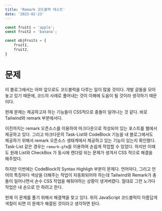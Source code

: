 ```yaml
---
title: 'Remark 코드블럭 테스트'
date: '2023-02-23'
---
```


```js
const fruit1 = 'apple';
const fruit2 = 'banana';

const objFruits = {
    fruit1,
    fruit2,
}
```

# 문제

이 블로그에서는 아마 앞으로도 코드블럭을 다루는 일이 많을 것이다. 개발 글들을 모아놓고 있기 때문에, 코드의 사례로 풀어내는 것이 이해에 도움이 될 것이라 생각하기 때문이다.

현재 문제는 제공하고자 하는 기능들이 CSS적으로 충돌이 일어나는 것 같다. 바로 Tailwind와 remark 부분에서다.

이전까지는 remark 오픈소스를 이용하여 마크다운으로 작성되어 있는 포스트를 웹에서 제공하고 있다. 그리고 마크다운의 Task-List와 CodeBlock 기능을 내 블로그에서도 제공하기 위해서 remark 오픈소스 생태계에서 제공하고 있는 기능이 있는지 확인했다.
Task-List 같은 경우는 `remark-gfm`을 이용하여 손쉽게 작업할 수 있었다. 하지만 이때도 원래 List와 CheckBox 가 동시에 렌더링 되는 문제가 생겨서 CSS 적으로 해결을 해주었다.

하지만 이번에는 CodeBlock의 Syntax Highligh 부분이 문제다. 언어마다, 그리고 언어의 특징마다 색상을 더해주는 작업이 자동화되어야 하는데 Tailwind와 Remark가 충돌이 일어나면서 손수 CSS 작업을 해줘야하는 상황이 생겨버렸다. 절대로 그런 노가다 작업은 내 손으로 안 하려고 한다.

현재 이 문제를 풀기 위해서 해결책을 찾고 있다.
위의 JavaScript 코드블럭이 아름답게 색칠이 되면 이 문제가 해결된 것이라고 생각하면 된다.